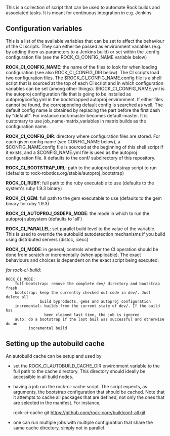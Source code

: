 This is a collection of script that can be used to automate Rock builds and
associated tasks. It is meant for continuous integration in e.g. Jenkins

Configuration variables
-----------------------
This is a list of the available variables that can be set to affect the behaviour
of the CI scripts. They can either be passed as environment variables (e.g. by
adding them as parameters to a Jenkins build) or set within the .config configuration
file (see the ROCK_CI_CONFIG_NAME variable below)

__ROCK_CI_CONFIG_NAME__: the name of the files to look for when loading
configuration (see also ROCK_CI_CONFIG_DIR below). The CI scripts load two
configuration files. The $ROCK_CI_CONFIG_NAME.config file is a shell script that
is sourced at the top of each CI script and in which configuration variables can
be set (among other things). $ROCK_CI_CONFIG_NAME.yml is the autoproj
configuration file that is going to be installed as autoproj/config.yml in the
bootstrapped autoproj environment. If either files cannot be found, the
corresponding default config is searched as well. The default config name is
obtained by replacing the part before the first dash by "default". For instance
rock-master becomes default-master. It is customary to use
job_name-matrix_variables in matrix builds as the configuration name.

__ROCK_CI_CONFIG_DIR__: directory where configuration files are stored. For each
given config name (see CONFIG_NAME below), a $CONFIG_NAME.config file is sourced
at the beginning of this shell script if it exists, and a $CONFIG_NAME.yml file
is used as the autoproj configuration file. It defaults to the conf/
subdirectory of this repository.

__ROCK_CI_BOOTSTRAP_URL__: path to the autoproj bootstrap script to run (defaults to
rock-robotics.org/stable/autoproj_bootstrap)

__ROCK_CI_RUBY__: full path to the ruby executable to use (defaults to the
system's ruby 1.9.3 binary)

__ROCK_CI_GEM__: full path to the gem executable to use (defaults to the gem
binary for ruby 1.9.3)

__ROCK_CI_AUTOPROJ_OSDEPS_MODE__: the mode in which to run the autoproj subsystem
(defaults to 'all')

__ROCK_CI_PARALLEL__: set parallel build level to the value of the variable.  This
is used to override the autobuild autodetection mechanisms if you build using
distributed servers (distcc, icecc)

__ROCK_CI_MODE__: in general, controls whether the CI operation should be done
from scratch or incrementally (when applicable). The exact behaviours and
choices is dependent on the exact script being executed:

_for rock-ci-build_:
```
ROCK_CI_MODE:
    full-bootstrap: remove the complete dev/ directory and bootstrap fresh
    bootstrap: keep the currently checked out code in dev/. Just delete all
               build byproducts, gems and autoproj configuration
    incremental: builds from the current state of dev/. If the build has
                 been cleaned last time, the job is ignored
    auto: do a bootstrap if the last buil was successful and otherwise do an
          incremental build
```

Setting up the autobuild cache
------------------------------
An autobuild cache can be setup and used by
 - set the ROCK_CI_AUTOBUILD_CACHE_DIR environment variable to the full path to the
   cache directory. This directory should ideally be accessible in all build
   nodes.
 - having a job run the rock-ci-cache script. The script expects, as arguments,
   the bootstrap configuration that should be cached. Note that it attempts to
   cache all packages that are defined, not only the ones that are selected in
   the manifest. For instance,

    rock-ci-cache git https://github.com/rock-core/buildconf-all.git
 - one can run multiple jobs with multiple configuration that share the same cache directory, simply not in parallel
